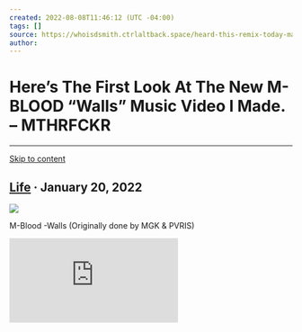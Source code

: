 ```yaml
---
created: 2022-08-08T11:46:12 (UTC -04:00)
tags: []
source: https://whoisdsmith.ctrlaltback.space/heard-this-remix-today-made-a-video-for-it/
author: 
---
```


# Here’s The First Look At The New M-BLOOD “Walls” Music Video I Made. – MTHRFCKR

---
[Skip to content](https://whoisdsmith.ctrlaltback.space/heard-this-remix-today-made-a-video-for-it/#page)

## [Life](https://whoisdsmith.ctrlaltback.space/category/life/) · January 20, 2022

![](https://c0debl0ck.files.wordpress.com/2022/01/walls.jpeg?w=640)

M-Blood -Walls (Originally done by MGK & PVRIS)

<iframe loading="lazy" title="M-BLOOD-Walls" src="https://player.vimeo.com/video/668601683?h=02475a83af&amp;dnt=1&amp;app_id=122963" frameborder="0" allow="autoplay; fullscreen; picture-in-picture" allowfullscreen="" id="fitvid0"></iframe>
